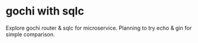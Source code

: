 # gochi with sqlc

Explore gochi router & sqlc for microservice. Planning to try echo & gin for simple comparison.
